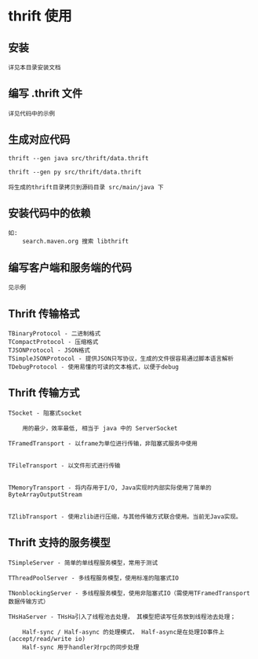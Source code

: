 # thrift 使用

## 安装
```
详见本目录安装文档
```

## 编写 .thrift 文件
```
详见代码中的示例
```

## 生成对应代码
```
thrift --gen java src/thrift/data.thrift

thrift --gen py src/thrift/data.thrift

将生成的thrift目录拷贝到源码目录 src/main/java 下
```

## 安装代码中的依赖
```
如:
    search.maven.org 搜索 libthrift
```

## 编写客户端和服务端的代码
```
见示例
```

## Thrift 传输格式
```
TBinaryProtocol - 二进制格式
TCompactProtocol - 压缩格式
TJSONProtocol - JSON格式
TSimpleJSONProtocol - 提供JSON只写协议，生成的文件很容易通过脚本语言解析
TDebugProtocol - 使用易懂的可读的文本格式，以便于debug
```

## Thrift 传输方式
```
TSocket - 阻塞式socket

    用的最少，效率最低, 相当于 java 中的 ServerSocket

TFramedTransport - 以frame为单位进行传输，非阻塞式服务中使用

    
TFileTransport - 以文件形式进行传输

    
TMemoryTransport - 将内存用于I/O, Java实现时内部实际使用了简单的ByteArrayOutputStream

    
TZlibTransport - 使用zlib进行压缩，与其他传输方式联合使用。当前无Java实现。
```

## Thrift 支持的服务模型
```
TSimpleServer - 简单的单线程服务模型，常用于测试

TThreadPoolServer - 多线程服务模型，使用标准的阻塞式IO

TNonblockingServer - 多线程服务模型，使用非阻塞式IO（需使用TFramedTransport数据传输方式）

THsHaServer - THsHa引入了线程池去处理， 其模型把读写任务放到线程池去处理；

    Half-sync / Half-async 的处理模式， Half-async是在处理IO事件上(accept/read/write io)
    Half-sync 用于handler对rpc的同步处理
```

